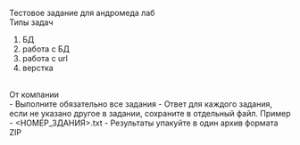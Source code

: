 Тестовое задание для андромеда лаб
<br>
Типы задач
1) БД
2) работа с БД
3) работа с url
4) верстка
<br>
От компании
<br>
- Выполните обязательно все задания
- Ответ для каждого задания, если не указано другое в задании, сохраните в отдельный файл. Пример - <НОМЕР_ЗДАНИЯ>.txt
- Результаты упакуйте в один архив формата ZIP